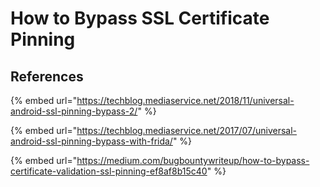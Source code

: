 # How to Bypass SSL Certificate Pinning

## References

{% embed url="https://techblog.mediaservice.net/2018/11/universal-android-ssl-pinning-bypass-2/" %}



{% embed url="https://techblog.mediaservice.net/2017/07/universal-android-ssl-pinning-bypass-with-frida/" %}



{% embed url="https://medium.com/bugbountywriteup/how-to-bypass-certificate-validation-ssl-pinning-ef8af8b15c40" %}






